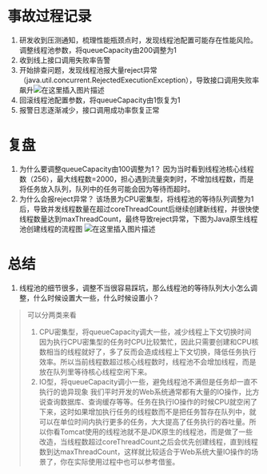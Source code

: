 # 事故过程记录
1. 研发收到压测通知，梳理性能瓶颈点时，发现线程池配置可能存在性能风险。调整线程池参数，将queueCapacity由200调整为1
2. 收到线上接口调用失败率告警
3. 开始排查问题，发现线程池报大量reject异常（java.util.concurrent.RejectedExecutionException），导致接口调用失败率飙升![在这里插入图片描述](https://img-blog.csdnimg.cn/563945256b144cd7936bb11cac3f472b.png?x-oss-process=image/watermark,type_d3F5LXplbmhlaQ,shadow_50,text_Q1NETiBA5bem5p6X5Y-z5p2OMDI=,size_20,color_FFFFFF,t_70,g_se,x_16)
5. 回滚线程池配置参数，将queueCapacity由1恢复为1
6. 报警日志逐渐减少，接口调用成功率恢复正常

# 复盘
1. 为什么要调整queueCapacity由100调整为1？
因为当时看到线程池核心线程数（256），最大线程数=2000，担心遇到流量突刺时，不增加线程数，而是将任务放入队列，队列中的任务可能会因为等待而超时。
2. 为什么会报reject异常？
该场景为CPU密集型，将线程池的等待队列调整为1后，导致并发线程数量在超过coreThreadCount后继续创建新线程，并很快使线程数量达到maxThreadCount，最终导致reject异常，下图为Java原生线程池创建线程的流程图
![在这里插入图片描述](https://img-blog.csdnimg.cn/b191b013816641f4ada7e246498a5d48.png?x-oss-process=image/watermark,type_d3F5LXplbmhlaQ,shadow_50,text_Q1NETiBA5bem5p6X5Y-z5p2OMDI=,size_20,color_FFFFFF,t_70,g_se,x_16)

# 总结
1. 线程池的细节很多，调整不当很容易踩坑，那么线程池的等待队列大小怎么调整，什么时候设置大一些，什么时候设置小？
> 可以分两类来看
> 1. CPU密集型，将queueCapacity调大一些，减少线程上下文切换时间
> 因为执行CPU密集型的任务时CPU比较繁忙，因此只需要创建和CPU核数相当的线程就好了，多了反而会造成线程上下文切换，降低任务执行效率。所以当前线程数超过核心线程数时，线程池不会增加线程，而是放在队列里等待核心线程空闲下来。
> 2. IO型，将queueCapacity调小一些，避免线程池不满但是任务却一直不执行的诡异现象
我们平时开发的Web系统通常都有大量的IO操作，比方说查询数据库、查询缓存等等。任务在执行IO操作的时候CPU就空闲了下来，这时如果增加执行任务的线程数而不是把任务暂存在队列中，就可以在单位时间内执行更多的任务，大大提高了任务执行的吞吐量。所以你看Tomcat使用的线程池就不是JDK原生的线程池，而是做了一些改造，当线程数超过coreThreadCount之后会优先创建线程，直到线程数到达maxThreadCount，这样就比较适合于Web系统大量IO操作的场景了，你在实际使用过程中也可以参考借鉴。

